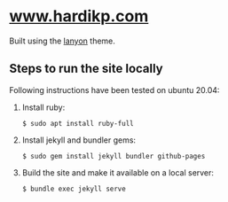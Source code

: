 www.hardikp.com
=================

Built using the [lanyon](https://github.com/poole/lanyon) theme.

## Steps to run the site locally

Following instructions have been tested on ubuntu 20.04:

1. Install ruby:
    ```shell
    $ sudo apt install ruby-full
    ```
2. Install jekyll and bundler gems:
    ```shell
    $ sudo gem install jekyll bundler github-pages
    ```
3. Build the site and make it available on a local server:
    ```shell
    $ bundle exec jekyll serve
    ```
